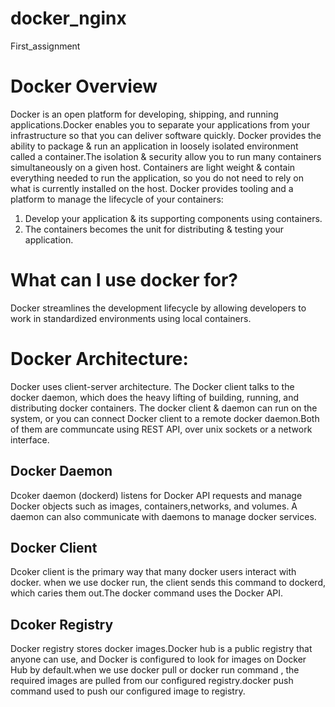 # docker_nginx
First_assignment
# Docker Overview

Docker is an open platform for developing, shipping, and running applications.Docker enables you to separate your applications from your infrastructure so that you can deliver software quickly. Docker provides the ability to package & run an application in loosely isolated environment called a container.The isolation & security allow you to run many containers simultaneously on a given host. Containers are light weight & contain everything needed to run the application, so you do not need to rely on what is currently installed on the host.
Docker provides tooling  and a platform to manage the lifecycle of your containers:

  1. Develop your application & its supporting components using containers.
  2. The containers becomes the unit for distributing & testing your application.
  
# What can I use docker for?
  Docker streamlines the development lifecycle by allowing developers to work in  standardized environments using local containers.
  
# Docker Architecture:
Docker uses client-server architecture. The Docker client talks to the docker daemon, which does the heavy lifting of building, running, and distributing docker containers. The docker client & daemon can run on the system, or you can connect Docker client to a remote docker daemon.Both of them are communcate using REST API, over unix sockets or a network interface.

## Docker Daemon
  Dcoker daemon (dockerd) listens for Docker API requests and manage Docker objects such as images, containers,networks, and volumes. A daemon can also communicate with daemons to manage docker services.
  
## Docker Client
  Dcoker client is the primary way that many docker users interact with docker. when we use docker run, the client sends this command to dockerd, which caries them out.The docker command uses the Docker API. 
  
## Dcoker Registry
  Docker registry stores docker images.Docker hub is a public registry that anyone can use, and Docker is configured to look for images on Docker Hub by default.when we use docker pull or docker run command , the required images are pulled from our configured registry.docker push command used to push our configured image to registry.
  
